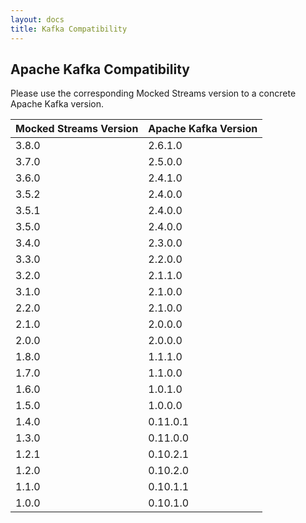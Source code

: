 ```yaml
---
layout: docs
title: Kafka Compatibility
---
```


## Apache Kafka Compatibility

Please use the corresponding Mocked Streams version to a concrete Apache Kafka version.

| Mocked Streams Version        | Apache Kafka Version           |
|------------- |-------------|
| 3.8.0      | 2.6.1.0 |
| 3.7.0      | 2.5.0.0 |
| 3.6.0      | 2.4.1.0 |
| 3.5.2      | 2.4.0.0 |
| 3.5.1      | 2.4.0.0 |
| 3.5.0      | 2.4.0.0 |
| 3.4.0      | 2.3.0.0 |
| 3.3.0      | 2.2.0.0 |
| 3.2.0      | 2.1.1.0 | 
| 3.1.0      | 2.1.0.0 | 
| 2.2.0      | 2.1.0.0 | 
| 2.1.0      | 2.0.0.0 | 
  2.0.0      | 2.0.0.0 |
| 1.8.0      | 1.1.1.0 |
| 1.7.0      | 1.1.0.0 |
| 1.6.0      | 1.0.1.0 |
| 1.5.0      | 1.0.0.0 |
| 1.4.0      | 0.11.0.1 | 
| 1.3.0      | 0.11.0.0 | 
| 1.2.1      | 0.10.2.1 | 
| 1.2.0      | 0.10.2.0 | 
| 1.1.0      | 0.10.1.1 | 
| 1.0.0      | 0.10.1.0      |    
